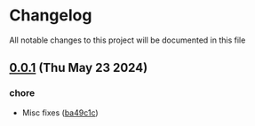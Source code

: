 
# Changelog

All notable changes to this project will be documented in this file


## [0.0.1](https://github.com/joostvdwsd/cf-custom-resource/compare/v0.0.0...v0.0.1) (Thu May 23 2024)

### chore

* Misc fixes ([ba49c1c](https://github.com/joostvdwsd/cf-custom-resource/commit/ba49c1c1f6f340666aab3db08e5716bdfdab73e9))
